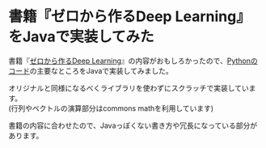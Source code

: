 # 書籍『ゼロから作るDeep Learning』をJavaで実装してみた

書籍『[ゼロから作るDeep Learning](https://www.oreilly.co.jp/books/9784873117584/)』の内容がおもしろかったので、[Pythonのコード](https://github.com/makaishi2/math_dl_book_info)の主要なところをJavaで実装してみました。

オリジナルと同様になるべくライブラリを使わずにスクラッチで実装しています。  
(行列やベクトルの演算部分はcommons mathを利用しています)

書籍の内容に合わせたので、Javaっぽくない書き方や冗長になっている部分があります。
